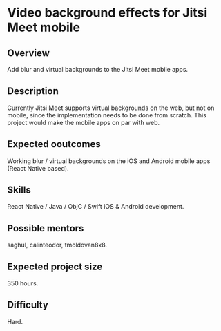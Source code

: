 # Video background effects for Jitsi Meet mobile

## Overview

Add blur and virtual backgrounds to the Jitsi Meet mobile apps.

## Description

Currently Jitsi Meet supports virtual backgrounds on the web, but not on mobile, since the implementation
needs to be done from scratch. This project would make the mobile apps on par with web.

## Expected ooutcomes

Working blur / virtual backgrounds on the iOS and Android mobile apps (React Native based).

## Skills

React Native / Java / ObjC / Swift iOS & Android development.

## Possible mentors

saghul, calinteodor, tmoldovan8x8.

## Expected project size

350 hours.

## Difficulty

Hard.
